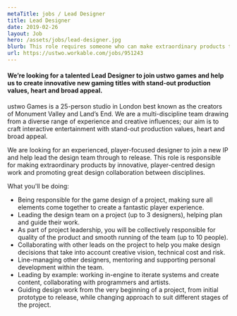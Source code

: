 ```yaml
---
metaTitle: jobs / Lead Designer
title: Lead Designer
date: 2019-02-26
layout: Job
hero: /assets/jobs/lead-designer.jpg
blurb: This role requires someone who can make extraordinary products through innovative, player-centred design work and great collaboration between disciplines.
url: https://ustwo.workable.com/jobs/951243
---
```


<div class="content-box squashed">

#### We’re looking for a talented Lead Designer to join ustwo games and help us to create innovative new gaming titles with stand-out production values, heart and broad appeal.

ustwo Games is a 25-person studio in London best known as the creators of Monument Valley and Land’s End. We are a multi-discipline team drawing from a diverse range of experience and creative influences; our aim is to craft interactive entertainment with stand-out production values, heart and broad appeal.

We are looking for an experienced, player-focused designer to join a new IP and help lead the design team through to release. This role is responsible for making extraordinary products by innovative, player-centred design work and promoting great design collaboration between disciplines.

What you'll be doing:
* Being responsible for the game design of a project, making sure all elements come together to create a fantastic player experience.
* Leading the design team on a project (up to 3 designers), helping plan and guide their work.
* As part of project leadership, you will be collectively responsible for quality of the product and smooth running of the team (up to 10 people).
* Collaborating with other leads on the project to help you make design decisions that take into account creative vision, technical cost and risk.
* Line-managing other designers, mentoring and supporting personal development within the team.
* Leading by example: working in-engine to iterate systems and create content, collaborating with programmers and artists.
* Guiding design work from the very beginning of a project, from initial prototype to release, while changing approach to suit different stages of the project.

</div>
